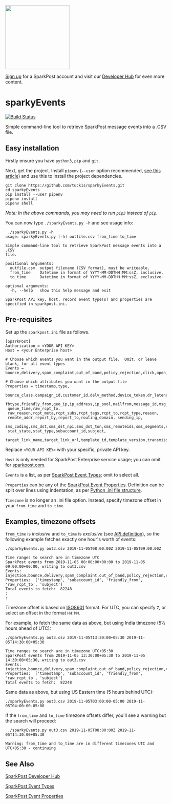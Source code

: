 <a href="https://www.sparkpost.com"><img src="https://www.sparkpost.com/sites/default/files/attachments/SparkPost_Logo_2-Color_Gray-Orange_RGB.svg" width="200px"/></a>

[Sign up](https://app.sparkpost.com/join?plan=free-0817?src=Social%20Media&sfdcid=70160000000pqBb&pc=GitHubSignUp&utm_source=github&utm_medium=social-media&utm_campaign=github&utm_content=sign-up) for a SparkPost account and visit our [Developer Hub](https://developers.sparkpost.com) for even more content.

# sparkyEvents
[![Build Status](https://travis-ci.org/tuck1s/sparkyEvents.svg?branch=master)](https://travis-ci.org/tuck1s/sparkyEvents)

Simple command-line tool to retrieve SparkPost message events into a .CSV file.


## Easy installation

Firstly ensure you have `python3`, `pip` and `git`.

Next, get the project. Install `pipenv` (`--user` option recommended, [see this article](https://stackoverflow.com/questions/42988977/what-is-the-purpose-pip-install-user)) and use this to install the project dependencies.
```
git clone https://github.com/tuck1s/sparkyEvents.git
cd sparkyEvents
pip install --user pipenv
pipenv install
pipenv shell
```
_Note: In the above commands, you may need to run `pip3` instead of `pip`._

You can now type `./sparkyEvents.py -h` and see usage info:

```
 ./sparkyEvents.py -h
usage: sparkyEvents.py [-h] outfile.csv from_time to_time

Simple command-line tool to retrieve SparkPost message events into a .CSV
file.

positional arguments:
  outfile.csv  output filename (CSV format), must be writeable.
  from_time    Datetime in format of YYYY-MM-DDTHH:MM:ssZ, inclusive.
  to_time      Datetime in format of YYYY-MM-DDTHH:MM:ssZ, exclusive.

optional arguments:
  -h, --help   show this help message and exit

SparkPost API key, host, record event type(s) and properties are specified in sparkpost.ini.
```

## Pre-requisites
Set up the `sparkpost.ini` file as follows.
  
```
[SparkPost]
Authorization = <YOUR API KEY>
Host = <your Enterprise host>

# Choose which events you want in the output file.  Omit, or leave blank, for all event types
Events = bounce,delivery,spam_complaint,out_of_band,policy_rejection,click,open,generation_failure,generation_rejection,list_unsubscribe,link_unsubscribe

# Choose which attributes you want in the output file
Properties = timestamp,type,
 bounce_class,campaign_id,customer_id,delv_method,device_token,dr_latency,error_code,event_id,
 fbtype,friendly_from,geo_ip,ip_address,ip_pool,mailfrom,message_id,msg_from,msg_size,num_retries,
 queue_time,raw_rcpt_to,
 raw_reason,rcpt_meta,rcpt_subs,rcpt_tags,rcpt_to,rcpt_type,reason,
 remote_addr,report_by,report_to,routing_domain, sending_ip,
 sms_coding,sms_dst,sms_dst_npi,sms_dst_ton,sms_remoteids,sms_segments,sms_src,sms_src_npi,sms_src_ton,sms_text,
 stat_state,stat_type,subaccount_id,subject,
 target_link_name,target_link_url,template_id,template_version,transmission_id,user_agent,user_str
```

Replace `<YOUR API KEY>` with your specific, private API key. 

`Host` is only needed for SparkPost Enterprise service usage; you can omit for [sparkpost.com](https://www.sparkpost.com/).

`Events` is a list, as per [SparkPost Event Types](https://developers.sparkpost.com/api/message-events.html#message-events-message-events-get); omit to select all.

`Properties` can be any of the [SparkPost Event Properties](https://www.sparkpost.com/docs/tech-resources/webhook-event-reference/). Definition can be split over lines 
using indentation, as per [Python .ini file structure](https://docs.python.org/3/library/configparser.html#supported-ini-file-structure).

`Timezone` is no longer an .ini file option. Instead, specify timezone offset in your `from_time` and `to_time`.

## Examples, timezone offsets

`from_time` is *inclusive* and `to_time` is *exclusive* (see [API definition](https://developers.sparkpost.com/api/events/#events-get-search-for-message-events)), so the following example fetches exactly one hour's worth of events:

`./sparkyEvents.py out3.csv 2019-11-05T08:00:00Z 2019-11-05T09:00:00Z`
```
Time ranges to search are in timezone UTC
SparkPost events from 2019-11-05 08:00:00+00:00 to 2019-11-05 09:00:00+00:00, writing to out3.csv
Events:      injection,bounce,delivery,spam_complaint,out_of_band,policy_rejection,click,open,generation_failure,generation_rejection,list_unsubscribe,link_unsubscribe
Properties:  ['timestamp', 'subaccount_id', 'friendly_from', 'raw_rcpt_to', 'subject']
Total events to fetch:  82248
:
:
```

Timezone offset is based on [ISO8601](https://en.wikipedia.org/wiki/ISO_8601#Dates) format. For UTC, you can specify `Z`, or select an offset in the format `HH:MM`.

For example, to fetch the same data as above, but using India timezone (5½ hours ahead of UTC):

`./sparkyEvents.py out3.csv 2019-11-05T13:30:00+05:30 2019-11-05T14:30:00+05:30`

```
Time ranges to search are in timezone UTC+05:30
SparkPost events from 2019-11-05 13:30:00+05:30 to 2019-11-05 14:30:00+05:30, writing to out3.csv
Events:      injection,bounce,delivery,spam_complaint,out_of_band,policy_rejection,click,open,generation_failure,generation_rejection,list_unsubscribe,link_unsubscribe
Properties:  ['timestamp', 'subaccount_id', 'friendly_from', 'raw_rcpt_to', 'subject']
Total events to fetch:  82248
```

Same data as above, but using US Eastern time (5 hours behind UTC):

`./sparkyEvents.py out3.csv 2019-11-05T03:00:00-05:00 2019-11-05T04:00:00-05:00`

If the `from_time` and `to_time` timezone offsets differ, you'll see a warning but the search will proceed:

` ./sparkyEvents.py out3.csv 2019-11-05T08:00:00Z 2019-11-05T14:30:00+05:30`

```
Warning: from_time and to_time are in different timezones UTC and UTC+05:30 - continuing
```

## See Also
[SparkPost Developer Hub](https://developers.sparkpost.com/)

[SparkPost Event Types](https://developers.sparkpost.com/api/events/#header-event-types)

[SparkPost Event Properties](https://www.sparkpost.com/docs/tech-resources/webhook-event-reference/)

